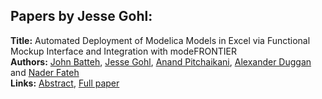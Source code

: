 <h2>Papers by Jesse Gohl:</h2>
<p>
<b>Title:</b> Automated Deployment of Modelica Models in Excel via Functional Mockup Interface and Integration with modeFRONTIER<br />
<b>Authors:</b> <a href="../authors/author_18.html">John Batteh</a>, <a href="../authors/author_112.html">Jesse Gohl</a>, <a href="../authors/author_240.html">Anand Pitchaikani</a>, <a href="../authors/author_74.html">Alexander Duggan</a> and <a href="../authors/author_79.html">Nader Fateh</a><br />
<b>Links:</b> <a href="../abstracts/abstract_18.pdf">Abstract</a>, <a href="../submissions/ecp15118171_BattehGohlPitchaikaniDugganFateh.pdf">Full paper</a>
</p>
